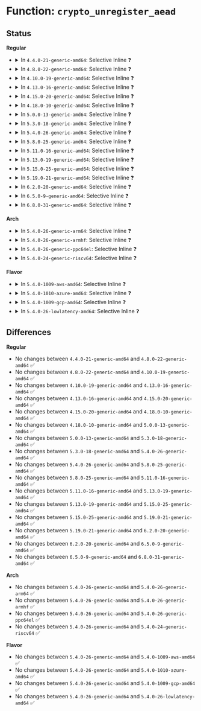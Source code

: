 # Function: <code>crypto_unregister_aead</code>

## Status
<b>Regular</b>
<ul>
<li>
<details>
<summary>In <code>4.4.0-21-generic-amd64</code>: Selective Inline ❓</summary>

```c
void crypto_unregister_aead(struct aead_alg * alg)
```

```json
{
  "name": "crypto_unregister_aead",
  "collision_type": "Unique Global",
  "inline_type": "Selective",
  "funcs": [
    {
      "addr": 18446744071582643136,
      "name": "crypto_unregister_aead",
      "external": true,
      "loc": "crypto/aead.c:372",
      "file": "crypto/aead.c",
      "inline": "not declared, inlined",
      "caller_inline": [
        "crypto/aead.c:crypto_register_aeads",
        "crypto/aead.c:crypto_unregister_aeads"
      ],
      "caller_func": []
    }
  ],
  "symbols": [
    {
      "addr": 18446744071582643136,
      "name": "crypto_unregister_aead",
      "section": ".text",
      "bind": "STB_GLOBAL",
      "size": 20
    }
  ]
}
```
</details>
</li>
<li>
<details>
<summary>In <code>4.8.0-22-generic-amd64</code>: Selective Inline ❓</summary>

```c
void crypto_unregister_aead(struct aead_alg * alg)
```

```json
{
  "name": "crypto_unregister_aead",
  "collision_type": "Unique Global",
  "inline_type": "Selective",
  "funcs": [
    {
      "addr": 18446744071582892595,
      "name": "crypto_unregister_aead",
      "external": true,
      "loc": "crypto/aead.c:376",
      "file": "crypto/aead.c",
      "inline": "not declared, inlined",
      "caller_inline": [
        "crypto/aead.c:crypto_unregister_aeads",
        "crypto/aead.c:crypto_register_aeads"
      ],
      "caller_func": []
    }
  ],
  "symbols": [
    {
      "addr": 18446744071582892400,
      "name": "crypto_unregister_aead",
      "section": ".text",
      "bind": "STB_GLOBAL",
      "size": 20
    }
  ]
}
```
</details>
</li>
<li>
<details>
<summary>In <code>4.10.0-19-generic-amd64</code>: Selective Inline ❓</summary>

```c
void crypto_unregister_aead(struct aead_alg * alg)
```

```json
{
  "name": "crypto_unregister_aead",
  "collision_type": "Unique Global",
  "inline_type": "Selective",
  "funcs": [
    {
      "addr": 18446744071582989075,
      "name": "crypto_unregister_aead",
      "external": true,
      "loc": "crypto/aead.c:376",
      "file": "crypto/aead.c",
      "inline": "not declared, inlined",
      "caller_inline": [
        "crypto/aead.c:crypto_unregister_aeads",
        "crypto/aead.c:crypto_register_aeads"
      ],
      "caller_func": []
    }
  ],
  "symbols": [
    {
      "addr": 18446744071582988880,
      "name": "crypto_unregister_aead",
      "section": ".text",
      "bind": "STB_GLOBAL",
      "size": 20
    }
  ]
}
```
</details>
</li>
<li>
<details>
<summary>In <code>4.13.0-16-generic-amd64</code>: Selective Inline ❓</summary>

```c
void crypto_unregister_aead(struct aead_alg * alg)
```

```json
{
  "name": "crypto_unregister_aead",
  "collision_type": "Unique Global",
  "inline_type": "Selective",
  "funcs": [
    {
      "addr": 18446744071583039092,
      "name": "crypto_unregister_aead",
      "external": true,
      "loc": "crypto/aead.c:377",
      "file": "crypto/aead.c",
      "inline": "not declared, inlined",
      "caller_inline": [
        "crypto/aead.c:crypto_unregister_aeads",
        "crypto/aead.c:crypto_register_aeads"
      ],
      "caller_func": []
    }
  ],
  "symbols": [
    {
      "addr": 18446744071583038832,
      "name": "crypto_unregister_aead",
      "section": ".text",
      "bind": "STB_GLOBAL",
      "size": 20
    }
  ]
}
```
</details>
</li>
<li>
<details>
<summary>In <code>4.15.0-20-generic-amd64</code>: Selective Inline ❓</summary>

```c
void crypto_unregister_aead(struct aead_alg * alg)
```

```json
{
  "name": "crypto_unregister_aead",
  "collision_type": "Unique Global",
  "inline_type": "Selective",
  "funcs": [
    {
      "addr": 18446744071583204452,
      "name": "crypto_unregister_aead",
      "external": true,
      "loc": "crypto/aead.c:377",
      "file": "crypto/aead.c",
      "inline": "not declared, inlined",
      "caller_inline": [
        "crypto/aead.c:crypto_unregister_aeads",
        "crypto/aead.c:crypto_register_aeads"
      ],
      "caller_func": []
    }
  ],
  "symbols": [
    {
      "addr": 18446744071583204192,
      "name": "crypto_unregister_aead",
      "section": ".text",
      "bind": "STB_GLOBAL",
      "size": 20
    }
  ]
}
```
</details>
</li>
<li>
<details>
<summary>In <code>4.18.0-10-generic-amd64</code>: Selective Inline ❓</summary>

```c
void crypto_unregister_aead(struct aead_alg * alg)
```

```json
{
  "name": "crypto_unregister_aead",
  "collision_type": "Unique Global",
  "inline_type": "Selective",
  "funcs": [
    {
      "addr": 18446744071583412866,
      "name": "crypto_unregister_aead",
      "external": true,
      "loc": "crypto/aead.c:386",
      "file": "crypto/aead.c",
      "inline": "not declared, inlined",
      "caller_inline": [
        "crypto/aead.c:crypto_unregister_aeads",
        "crypto/aead.c:crypto_register_aeads"
      ],
      "caller_func": []
    }
  ],
  "symbols": [
    {
      "addr": 18446744071583412656,
      "name": "crypto_unregister_aead",
      "section": ".text",
      "bind": "STB_GLOBAL",
      "size": 20
    }
  ]
}
```
</details>
</li>
<li>
<details>
<summary>In <code>5.0.0-13-generic-amd64</code>: Selective Inline ❓</summary>

```c
void crypto_unregister_aead(struct aead_alg * alg)
```

```json
{
  "name": "crypto_unregister_aead",
  "collision_type": "Unique Global",
  "inline_type": "Selective",
  "funcs": [
    {
      "addr": 18446744071583534398,
      "name": "crypto_unregister_aead",
      "external": true,
      "loc": "crypto/aead.c:384",
      "file": "crypto/aead.c",
      "inline": "not declared, inlined",
      "caller_inline": [
        "crypto/aead.c:crypto_unregister_aeads",
        "crypto/aead.c:crypto_register_aeads"
      ],
      "caller_func": []
    }
  ],
  "symbols": [
    {
      "addr": 18446744071583534160,
      "name": "crypto_unregister_aead",
      "section": ".text",
      "bind": "STB_GLOBAL",
      "size": 20
    }
  ]
}
```
</details>
</li>
<li>
<details>
<summary>In <code>5.3.0-18-generic-amd64</code>: Selective Inline ❓</summary>

```c
void crypto_unregister_aead(struct aead_alg * alg)
```

```json
{
  "name": "crypto_unregister_aead",
  "collision_type": "Unique Global",
  "inline_type": "Selective",
  "funcs": [
    {
      "addr": 18446744071583722302,
      "name": "crypto_unregister_aead",
      "external": true,
      "loc": "crypto/aead.c:415",
      "file": "crypto/aead.c",
      "inline": "not declared, inlined",
      "caller_inline": [
        "crypto/aead.c:crypto_unregister_aeads",
        "crypto/aead.c:crypto_register_aeads"
      ],
      "caller_func": []
    }
  ],
  "symbols": [
    {
      "addr": 18446744071583722064,
      "name": "crypto_unregister_aead",
      "section": ".text",
      "bind": "STB_GLOBAL",
      "size": 20
    }
  ]
}
```
</details>
</li>
<li>
<details>
<summary>In <code>5.4.0-26-generic-amd64</code>: Selective Inline ❓</summary>

```c
void crypto_unregister_aead(struct aead_alg * alg)
```

```json
{
  "name": "crypto_unregister_aead",
  "collision_type": "Unique Global",
  "inline_type": "Selective",
  "funcs": [
    {
      "addr": 18446744071583831982,
      "name": "crypto_unregister_aead",
      "external": true,
      "loc": "crypto/aead.c:416",
      "file": "crypto/aead.c",
      "inline": "not declared, inlined",
      "caller_inline": [
        "crypto/aead.c:crypto_unregister_aeads",
        "crypto/aead.c:crypto_register_aeads"
      ],
      "caller_func": []
    }
  ],
  "symbols": [
    {
      "addr": 18446744071583831744,
      "name": "crypto_unregister_aead",
      "section": ".text",
      "bind": "STB_GLOBAL",
      "size": 20
    }
  ]
}
```
</details>
</li>
<li>
<details>
<summary>In <code>5.8.0-25-generic-amd64</code>: Selective Inline ❓</summary>

```c
void crypto_unregister_aead(struct aead_alg * alg)
```

```json
{
  "name": "crypto_unregister_aead",
  "collision_type": "Unique Global",
  "inline_type": "Selective",
  "funcs": [
    {
      "addr": 18446744071584227394,
      "name": "crypto_unregister_aead",
      "external": true,
      "loc": "crypto/aead.c:251",
      "file": "crypto/aead.c",
      "inline": "not declared, inlined",
      "caller_inline": [
        "crypto/aead.c:crypto_unregister_aeads",
        "crypto/aead.c:crypto_register_aeads"
      ],
      "caller_func": []
    }
  ],
  "symbols": [
    {
      "addr": 18446744071584227296,
      "name": "crypto_unregister_aead",
      "section": ".text",
      "bind": "STB_GLOBAL",
      "size": 20
    }
  ]
}
```
</details>
</li>
<li>
<details>
<summary>In <code>5.11.0-16-generic-amd64</code>: Selective Inline ❓</summary>

```c
void crypto_unregister_aead(struct aead_alg * alg)
```

```json
{
  "name": "crypto_unregister_aead",
  "collision_type": "Unique Global",
  "inline_type": "Selective",
  "funcs": [
    {
      "addr": 18446744071584345890,
      "name": "crypto_unregister_aead",
      "external": true,
      "loc": "crypto/aead.c:251",
      "file": "crypto/aead.c",
      "inline": "not declared, inlined",
      "caller_inline": [
        "crypto/aead.c:crypto_unregister_aeads",
        "crypto/aead.c:crypto_register_aeads"
      ],
      "caller_func": []
    }
  ],
  "symbols": [
    {
      "addr": 18446744071584345792,
      "name": "crypto_unregister_aead",
      "section": ".text",
      "bind": "STB_GLOBAL",
      "size": 20
    }
  ]
}
```
</details>
</li>
<li>
<details>
<summary>In <code>5.13.0-19-generic-amd64</code>: Selective Inline ❓</summary>

```c
void crypto_unregister_aead(struct aead_alg * alg)
```

```json
{
  "name": "crypto_unregister_aead",
  "collision_type": "Unique Global",
  "inline_type": "Selective",
  "funcs": [
    {
      "addr": 18446744071584380322,
      "name": "crypto_unregister_aead",
      "external": true,
      "loc": "crypto/aead.c:251",
      "file": "crypto/aead.c",
      "inline": "not declared, inlined",
      "caller_inline": [
        "crypto/aead.c:crypto_unregister_aeads",
        "crypto/aead.c:crypto_register_aeads"
      ],
      "caller_func": []
    }
  ],
  "symbols": [
    {
      "addr": 18446744071584380224,
      "name": "crypto_unregister_aead",
      "section": ".text",
      "bind": "STB_GLOBAL",
      "size": 20
    }
  ]
}
```
</details>
</li>
<li>
<details>
<summary>In <code>5.15.0-25-generic-amd64</code>: Selective Inline ❓</summary>

```c
void crypto_unregister_aead(struct aead_alg * alg)
```

```json
{
  "name": "crypto_unregister_aead",
  "collision_type": "Unique Global",
  "inline_type": "Selective",
  "funcs": [
    {
      "addr": 18446744071584775554,
      "name": "crypto_unregister_aead",
      "external": true,
      "loc": "crypto/aead.c:251",
      "file": "crypto/aead.c",
      "inline": "not declared, inlined",
      "caller_inline": [
        "crypto/aead.c:crypto_unregister_aeads",
        "crypto/aead.c:crypto_register_aeads"
      ],
      "caller_func": []
    }
  ],
  "symbols": [
    {
      "addr": 18446744071584775456,
      "name": "crypto_unregister_aead",
      "section": ".text",
      "bind": "STB_GLOBAL",
      "size": 20
    }
  ]
}
```
</details>
</li>
<li>
<details>
<summary>In <code>5.19.0-21-generic-amd64</code>: Selective Inline ❓</summary>

```c
void crypto_unregister_aead(struct aead_alg * alg)
```

```json
{
  "name": "crypto_unregister_aead",
  "collision_type": "Unique Global",
  "inline_type": "Selective",
  "funcs": [
    {
      "addr": 18446744071585460402,
      "name": "crypto_unregister_aead",
      "external": true,
      "loc": "crypto/aead.c:251",
      "file": "crypto/aead.c",
      "inline": "not declared, inlined",
      "caller_inline": [
        "crypto/aead.c:crypto_unregister_aeads",
        "crypto/aead.c:crypto_register_aeads"
      ],
      "caller_func": []
    }
  ],
  "symbols": [
    {
      "addr": 18446744071585460304,
      "name": "crypto_unregister_aead",
      "section": ".text",
      "bind": "STB_GLOBAL",
      "size": 26
    }
  ]
}
```
</details>
</li>
<li>
<details>
<summary>In <code>6.2.0-20-generic-amd64</code>: Selective Inline ❓</summary>

```c
void crypto_unregister_aead(struct aead_alg * alg)
```

```json
{
  "name": "crypto_unregister_aead",
  "collision_type": "Unique Global",
  "inline_type": "Selective",
  "funcs": [
    {
      "addr": 18446744071586219282,
      "name": "crypto_unregister_aead",
      "external": true,
      "loc": "crypto/aead.c:251",
      "file": "crypto/aead.c",
      "inline": "not declared, inlined",
      "caller_inline": [
        "crypto/aead.c:crypto_unregister_aeads",
        "crypto/aead.c:crypto_register_aeads"
      ],
      "caller_func": []
    }
  ],
  "symbols": [
    {
      "addr": 18446744071586219168,
      "name": "crypto_unregister_aead",
      "section": ".text",
      "bind": "STB_GLOBAL",
      "size": 26
    }
  ]
}
```
</details>
</li>
<li>
<details>
<summary>In <code>6.5.0-9-generic-amd64</code>: Selective Inline ❓</summary>

```c
void crypto_unregister_aead(struct aead_alg * alg)
```

```json
{
  "name": "crypto_unregister_aead",
  "collision_type": "Unique Global",
  "inline_type": "Selective",
  "funcs": [
    {
      "addr": 18446744071586454706,
      "name": "crypto_unregister_aead",
      "external": true,
      "loc": "crypto/aead.c:307",
      "file": "crypto/aead.c",
      "inline": "not declared, inlined",
      "caller_inline": [
        "crypto/aead.c:crypto_unregister_aeads",
        "crypto/aead.c:crypto_register_aeads"
      ],
      "caller_func": []
    }
  ],
  "symbols": [
    {
      "addr": 18446744071586454624,
      "name": "crypto_unregister_aead",
      "section": ".text",
      "bind": "STB_GLOBAL",
      "size": 26
    }
  ]
}
```
</details>
</li>
<li>
<details>
<summary>In <code>6.8.0-31-generic-amd64</code>: Selective Inline ❓</summary>

```c
void crypto_unregister_aead(struct aead_alg * alg)
```

```json
{
  "name": "crypto_unregister_aead",
  "collision_type": "Unique Global",
  "inline_type": "Selective",
  "funcs": [
    {
      "addr": 18446744071586720658,
      "name": "crypto_unregister_aead",
      "external": true,
      "loc": "crypto/aead.c:313",
      "file": "crypto/aead.c",
      "inline": "not declared, inlined",
      "caller_inline": [
        "crypto/aead.c:crypto_unregister_aeads",
        "crypto/aead.c:crypto_register_aeads"
      ],
      "caller_func": []
    }
  ],
  "symbols": [
    {
      "addr": 18446744071586720576,
      "name": "crypto_unregister_aead",
      "section": ".text",
      "bind": "STB_GLOBAL",
      "size": 26
    }
  ]
}
```
</details>
</li>
</ul>
<b>Arch</b>
<ul>
<li>
<details>
<summary>In <code>5.4.0-26-generic-arm64</code>: Selective Inline ❓</summary>

```c
void crypto_unregister_aead(struct aead_alg * alg)
```

```json
{
  "name": "crypto_unregister_aead",
  "collision_type": "Unique Global",
  "inline_type": "Selective",
  "funcs": [
    {
      "addr": 18446603336495644144,
      "name": "crypto_unregister_aead",
      "external": true,
      "loc": "crypto/aead.c:416",
      "file": "crypto/aead.c",
      "inline": "not declared, inlined",
      "caller_inline": [
        "crypto/aead.c:crypto_unregister_aeads",
        "crypto/aead.c:crypto_register_aeads"
      ],
      "caller_func": []
    }
  ],
  "symbols": [
    {
      "addr": 18446603336495643840,
      "name": "crypto_unregister_aead",
      "section": ".text",
      "bind": "STB_GLOBAL",
      "size": 44
    }
  ]
}
```
</details>
</li>
<li>
<details>
<summary>In <code>5.4.0-26-generic-armhf</code>: Selective Inline ❓</summary>

```c
void crypto_unregister_aead(struct aead_alg * alg)
```

```json
{
  "name": "crypto_unregister_aead",
  "collision_type": "Unique Global",
  "inline_type": "Selective",
  "funcs": [
    {
      "addr": 3228999452,
      "name": "crypto_unregister_aead",
      "external": true,
      "loc": "crypto/aead.c:416",
      "file": "crypto/aead.c",
      "inline": "not declared, inlined",
      "caller_inline": [
        "crypto/aead.c:crypto_unregister_aeads",
        "crypto/aead.c:crypto_register_aeads"
      ],
      "caller_func": []
    }
  ],
  "symbols": [
    {
      "addr": 3228999232,
      "name": "crypto_unregister_aead",
      "section": ".text",
      "bind": "STB_GLOBAL",
      "size": 32
    }
  ]
}
```
</details>
</li>
<li>
<details>
<summary>In <code>5.4.0-26-generic-ppc64el</code>: Selective Inline ❓</summary>

```c
void crypto_unregister_aead(struct aead_alg * alg)
```

```json
{
  "name": "crypto_unregister_aead",
  "collision_type": "Unique Global",
  "inline_type": "Selective",
  "funcs": [
    {
      "addr": 13835058055289775792,
      "name": "crypto_unregister_aead",
      "external": true,
      "loc": "crypto/aead.c:416",
      "file": "crypto/aead.c",
      "inline": "not declared, inlined",
      "caller_inline": [
        "crypto/aead.c:crypto_unregister_aeads",
        "crypto/aead.c:crypto_register_aeads"
      ],
      "caller_func": []
    }
  ],
  "symbols": [
    {
      "addr": 13835058055289775376,
      "name": "crypto_unregister_aead",
      "section": ".text",
      "bind": "STB_GLOBAL",
      "size": 56
    }
  ]
}
```
</details>
</li>
<li>
<details>
<summary>In <code>5.4.0-24-generic-riscv64</code>: Selective Inline ❓</summary>

```c
void crypto_unregister_aead(struct aead_alg * alg)
```

```json
{
  "name": "crypto_unregister_aead",
  "collision_type": "Unique Global",
  "inline_type": "Selective",
  "funcs": [
    {
      "addr": 18446743936274798008,
      "name": "crypto_unregister_aead",
      "external": true,
      "loc": "crypto/aead.c:416",
      "file": "crypto/aead.c",
      "inline": "not declared, inlined",
      "caller_inline": [
        "crypto/aead.c:crypto_unregister_aeads",
        "crypto/aead.c:crypto_register_aeads"
      ],
      "caller_func": []
    }
  ],
  "symbols": [
    {
      "addr": 18446743936274797748,
      "name": "crypto_unregister_aead",
      "section": ".text",
      "bind": "STB_GLOBAL",
      "size": 44
    }
  ]
}
```
</details>
</li>
</ul>
<b>Flavor</b>
<ul>
<li>
<details>
<summary>In <code>5.4.0-1009-aws-amd64</code>: Selective Inline ❓</summary>

```c
void crypto_unregister_aead(struct aead_alg * alg)
```

```json
{
  "name": "crypto_unregister_aead",
  "collision_type": "Unique Global",
  "inline_type": "Selective",
  "funcs": [
    {
      "addr": 18446744071583800718,
      "name": "crypto_unregister_aead",
      "external": true,
      "loc": "crypto/aead.c:416",
      "file": "crypto/aead.c",
      "inline": "not declared, inlined",
      "caller_inline": [
        "crypto/aead.c:crypto_unregister_aeads",
        "crypto/aead.c:crypto_register_aeads"
      ],
      "caller_func": []
    }
  ],
  "symbols": [
    {
      "addr": 18446744071583800480,
      "name": "crypto_unregister_aead",
      "section": ".text",
      "bind": "STB_GLOBAL",
      "size": 20
    }
  ]
}
```
</details>
</li>
<li>
<details>
<summary>In <code>5.4.0-1010-azure-amd64</code>: Selective Inline ❓</summary>

```c
void crypto_unregister_aead(struct aead_alg * alg)
```

```json
{
  "name": "crypto_unregister_aead",
  "collision_type": "Unique Global",
  "inline_type": "Selective",
  "funcs": [
    {
      "addr": 18446744071583737774,
      "name": "crypto_unregister_aead",
      "external": true,
      "loc": "crypto/aead.c:416",
      "file": "crypto/aead.c",
      "inline": "not declared, inlined",
      "caller_inline": [
        "crypto/aead.c:crypto_unregister_aeads",
        "crypto/aead.c:crypto_register_aeads"
      ],
      "caller_func": []
    }
  ],
  "symbols": [
    {
      "addr": 18446744071583737536,
      "name": "crypto_unregister_aead",
      "section": ".text",
      "bind": "STB_GLOBAL",
      "size": 20
    }
  ]
}
```
</details>
</li>
<li>
<details>
<summary>In <code>5.4.0-1009-gcp-amd64</code>: Selective Inline ❓</summary>

```c
void crypto_unregister_aead(struct aead_alg * alg)
```

```json
{
  "name": "crypto_unregister_aead",
  "collision_type": "Unique Global",
  "inline_type": "Selective",
  "funcs": [
    {
      "addr": 18446744071583784478,
      "name": "crypto_unregister_aead",
      "external": true,
      "loc": "crypto/aead.c:416",
      "file": "crypto/aead.c",
      "inline": "not declared, inlined",
      "caller_inline": [
        "crypto/aead.c:crypto_unregister_aeads",
        "crypto/aead.c:crypto_register_aeads"
      ],
      "caller_func": []
    }
  ],
  "symbols": [
    {
      "addr": 18446744071583784240,
      "name": "crypto_unregister_aead",
      "section": ".text",
      "bind": "STB_GLOBAL",
      "size": 20
    }
  ]
}
```
</details>
</li>
<li>
<details>
<summary>In <code>5.4.0-26-lowlatency-amd64</code>: Selective Inline ❓</summary>

```c
void crypto_unregister_aead(struct aead_alg * alg)
```

```json
{
  "name": "crypto_unregister_aead",
  "collision_type": "Unique Global",
  "inline_type": "Selective",
  "funcs": [
    {
      "addr": 18446744071583885502,
      "name": "crypto_unregister_aead",
      "external": true,
      "loc": "crypto/aead.c:416",
      "file": "crypto/aead.c",
      "inline": "not declared, inlined",
      "caller_inline": [
        "crypto/aead.c:crypto_unregister_aeads",
        "crypto/aead.c:crypto_register_aeads"
      ],
      "caller_func": []
    }
  ],
  "symbols": [
    {
      "addr": 18446744071583885264,
      "name": "crypto_unregister_aead",
      "section": ".text",
      "bind": "STB_GLOBAL",
      "size": 20
    }
  ]
}
```
</details>
</li>
</ul>

## Differences
<b>Regular</b>
<ul>
<li>
No changes between <code>4.4.0-21-generic-amd64</code> and <code>4.8.0-22-generic-amd64</code> ✅
</li>
<li>
No changes between <code>4.8.0-22-generic-amd64</code> and <code>4.10.0-19-generic-amd64</code> ✅
</li>
<li>
No changes between <code>4.10.0-19-generic-amd64</code> and <code>4.13.0-16-generic-amd64</code> ✅
</li>
<li>
No changes between <code>4.13.0-16-generic-amd64</code> and <code>4.15.0-20-generic-amd64</code> ✅
</li>
<li>
No changes between <code>4.15.0-20-generic-amd64</code> and <code>4.18.0-10-generic-amd64</code> ✅
</li>
<li>
No changes between <code>4.18.0-10-generic-amd64</code> and <code>5.0.0-13-generic-amd64</code> ✅
</li>
<li>
No changes between <code>5.0.0-13-generic-amd64</code> and <code>5.3.0-18-generic-amd64</code> ✅
</li>
<li>
No changes between <code>5.3.0-18-generic-amd64</code> and <code>5.4.0-26-generic-amd64</code> ✅
</li>
<li>
No changes between <code>5.4.0-26-generic-amd64</code> and <code>5.8.0-25-generic-amd64</code> ✅
</li>
<li>
No changes between <code>5.8.0-25-generic-amd64</code> and <code>5.11.0-16-generic-amd64</code> ✅
</li>
<li>
No changes between <code>5.11.0-16-generic-amd64</code> and <code>5.13.0-19-generic-amd64</code> ✅
</li>
<li>
No changes between <code>5.13.0-19-generic-amd64</code> and <code>5.15.0-25-generic-amd64</code> ✅
</li>
<li>
No changes between <code>5.15.0-25-generic-amd64</code> and <code>5.19.0-21-generic-amd64</code> ✅
</li>
<li>
No changes between <code>5.19.0-21-generic-amd64</code> and <code>6.2.0-20-generic-amd64</code> ✅
</li>
<li>
No changes between <code>6.2.0-20-generic-amd64</code> and <code>6.5.0-9-generic-amd64</code> ✅
</li>
<li>
No changes between <code>6.5.0-9-generic-amd64</code> and <code>6.8.0-31-generic-amd64</code> ✅
</li>
</ul>
<b>Arch</b>
<ul>
<li>
No changes between <code>5.4.0-26-generic-amd64</code> and <code>5.4.0-26-generic-arm64</code> ✅
</li>
<li>
No changes between <code>5.4.0-26-generic-amd64</code> and <code>5.4.0-26-generic-armhf</code> ✅
</li>
<li>
No changes between <code>5.4.0-26-generic-amd64</code> and <code>5.4.0-26-generic-ppc64el</code> ✅
</li>
<li>
No changes between <code>5.4.0-26-generic-amd64</code> and <code>5.4.0-24-generic-riscv64</code> ✅
</li>
</ul>
<b>Flavor</b>
<ul>
<li>
No changes between <code>5.4.0-26-generic-amd64</code> and <code>5.4.0-1009-aws-amd64</code> ✅
</li>
<li>
No changes between <code>5.4.0-26-generic-amd64</code> and <code>5.4.0-1010-azure-amd64</code> ✅
</li>
<li>
No changes between <code>5.4.0-26-generic-amd64</code> and <code>5.4.0-1009-gcp-amd64</code> ✅
</li>
<li>
No changes between <code>5.4.0-26-generic-amd64</code> and <code>5.4.0-26-lowlatency-amd64</code> ✅
</li>
</ul>
